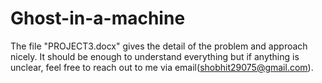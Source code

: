# Ghost-in-a-machine

The file "PROJECT3.docx" gives the detail of the problem and approach nicely. It should be enough to understand everything but if anything is unclear, feel free to reach out to me via email(shobhit29075@gmail.com).
